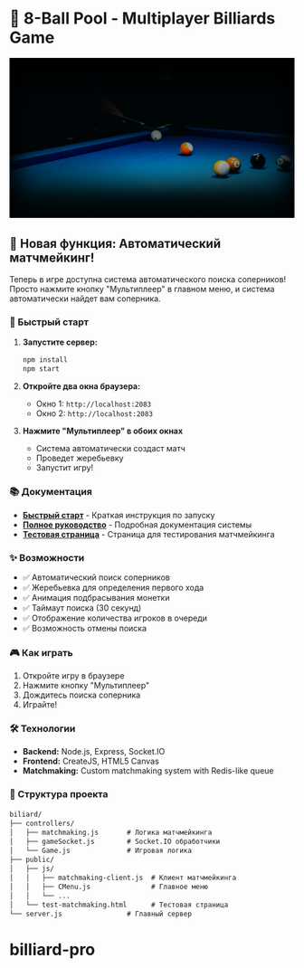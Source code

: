 # 🎱 8-Ball Pool - Multiplayer Billiards Game

![Frontend Screenshot](public/sprites/bg_men_u.jpg)

## 🎯 Новая функция: Автоматический матчмейкинг!

Теперь в игре доступна система автоматического поиска соперников! Просто нажмите кнопку "Мультиплеер" в главном меню, и система автоматически найдет вам соперника.

### 🚀 Быстрый старт

1. **Запустите сервер:**
   ```bash
   npm install
   npm start
   ```

2. **Откройте два окна браузера:**
   - Окно 1: `http://localhost:2083`
   - Окно 2: `http://localhost:2083`

3. **Нажмите "Мультиплеер" в обоих окнах**
   - Система автоматически создаст матч
   - Проведет жеребьевку
   - Запустит игру!

### 📚 Документация

- **[Быстрый старт](MATCHMAKING_QUICKSTART.md)** - Краткая инструкция по запуску
- **[Полное руководство](MATCHMAKING_GUIDE.md)** - Подробная документация системы
- **[Тестовая страница](http://localhost:2083/test-matchmaking.html)** - Страница для тестирования матчмейкинга

### ✨ Возможности

- ✅ Автоматический поиск соперников
- ✅ Жеребьевка для определения первого хода
- ✅ Анимация подбрасывания монетки
- ✅ Таймаут поиска (30 секунд)
- ✅ Отображение количества игроков в очереди
- ✅ Возможность отмены поиска

### 🎮 Как играть

1. Откройте игру в браузере
2. Нажмите кнопку "Мультиплеер"
3. Дождитесь поиска соперника
4. Играйте!

### 🛠️ Технологии

- **Backend:** Node.js, Express, Socket.IO
- **Frontend:** CreateJS, HTML5 Canvas
- **Matchmaking:** Custom matchmaking system with Redis-like queue

### 📁 Структура проекта

```
biliard/
├── controllers/
│   ├── matchmaking.js       # Логика матчмейкинга
│   ├── gameSocket.js        # Socket.IO обработчики
│   └── Game.js              # Игровая логика
├── public/
│   ├── js/
│   │   ├── matchmaking-client.js  # Клиент матчмейкинга
│   │   ├── CMenu.js               # Главное меню
│   │   └── ...
│   └── test-matchmaking.html      # Тестовая страница
└── server.js                # Главный сервер
```
# billiard-pro
